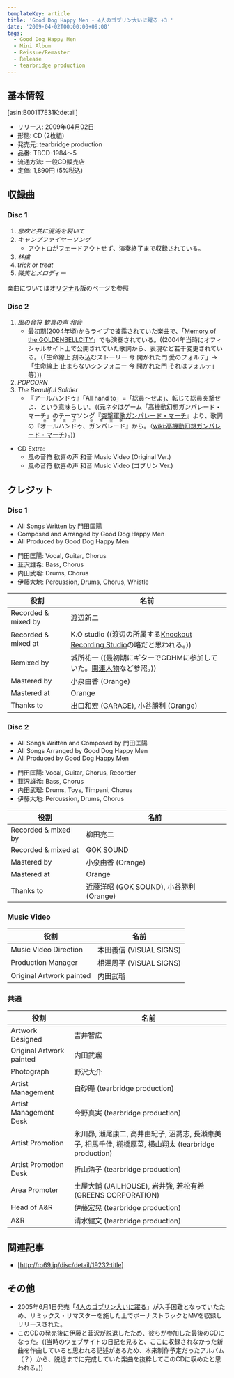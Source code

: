 ```yaml
---
templateKey: article
title: 'Good Dog Happy Men - 4人のゴブリン大いに躍る +3 '
date: '2009-04-02T00:00:00+09:00'
tags:
  - Good Dog Happy Men
  - Mini Album
  - Reissue/Remaster
  - Release
  - tearbridge production
---
```

## 基本情報

[asin:B001T7E31K:detail]

* リリース: 2009年04月02日
* 形態: CD (2枚組)
* 発売元: tearbridge production
* 品番: TBCD-1984～5
* 流通方法: 一般CD販売店
* 定価: 1,890円 (5%税込)

## 収録曲

### Disc 1

1. *息吹と共に混沌を裂いて*
1. *キャンプファイヤーソング*
   * アウトロがフェードアウトせず、演奏終了まで収録されている。
1. *林檎*
1. *trick or treat*
1. *微笑とメロディー*

楽曲については[オリジナル版](http://monden-info.hatenablog.com/entry/2005/06/01/000000)のページを参照

### Disc 2

1. *風の音符 歓喜の声 和音*
   * 最初期(2004年頃)からライブで披露されていた楽曲で、「[Memory of the GOLDENBELLCITY](http://monden-info.hatenablog.com/entry/2008/05/28/000000)」でも演奏されている。((2004年当時にオフィシャルサイト上で公開されていた歌詞から、表現など若干変更されている。（「生命線上 刻み込むストーリー 今 開かれた門 愛のフォルテ」→「生命線上 止まらないシンフォニー 今 開かれた門 それはフォルテ」等）))
1. *POPCORN*
1. *The Beautiful Soldier*
   * 『アールハンドゥ』「All hand to」=「総員～せよ」、転じて総員突撃せよ、という意味らしい。((元ネタはゲーム「高機動幻想ガンパレード・マーチ」のテーマソング『[突撃軍歌ガンパレード・マーチ](https://www.google.co.jp/search?q=突撃軍歌ガンパレード・マーチ+きただにひろし)』より、歌詞の『<ruby>オールハンドゥ、ガンパレード<rp>(</rp><rt>全軍抜刀 全軍突撃</rt><rp>)</rp></ruby>』から。（[wiki:高機動幻想ガンパレード・マーチ](https://ja.wikipedia.org/wiki/%E9%AB%98%E6%A9%9F%E5%8B%95%E5%B9%BB%E6%83%B3%E3%82%AC%E3%83%B3%E3%83%91%E3%83%AC%E3%83%BC%E3%83%89%E3%83%BB%E3%83%9E%E3%83%BC%E3%83%81)）。))

<!--/-->

* CD Extra:
   * 風の音符 歓喜の声 和音 Music Video (Original Ver.)
   * 風の音符 歓喜の声 和音 Music Video (ゴブリン Ver.)

## クレジット

### Disc 1

* All Songs Written by 門田匡陽
* Composed and Arranged by Good Dog Happy Men
* All Produced by Good Dog Happy Men

<!--/-->

* 門田匡陽: Vocal, Guitar, Chorus
* 韮沢雄希: Bass, Chorus
* 内田武瑠: Drums, Chorus
* 伊藤大地: Percussion, Drums, Chorus, Whistle

役割 | 名前
-|-
Recorded & mixed by | 渡辺新二
Recorded & mixed at | K.O studio ((渡辺の所属する[Knockout Recording Studio](http://monden-info.hatenablog.com/entry/2000/01/01/knockout)の略だと思われる。))
Remixed by | 城所祐一 ((最初期にギターでGDHMに参加していた。[関連人物](http://monden-info.hatenablog.com/entry/2016/03/10/000000)など参照。))
Mastered by | 小泉由香 (Orange)
Mastered at | Orange
Thanks to | 出口和宏 (GARAGE), 小谷勝利 (Orange)

### Disc 2

* All Songs Written and Composed by 門田匡陽
* All Songs Arranged by Good Dog Happy Men
* All Produced by Good Dog Happy Men

<!--/-->

* 門田匡陽: Vocal, Guitar, Chorus, Recorder
* 韮沢雄希: Bass, Chorus
* 内田武瑠: Drums, Toys, Timpani, Chorus
* 伊藤大地: Percussion, Drums, Chorus

役割 | 名前
-|-
Recorded & mixed by | 柳田亮二
Recorded & mixed at | GOK SOUND
Mastered by | 小泉由香 (Orange)
Mastered at | Orange
Thanks to | 近藤洋昭 (GOK SOUND), 小谷勝利 (Orange)

### Music Video

役割 | 名前
-|-
Music Video Direction | 本田義信 (VISUAL SIGNS)
Production Manager | 相澤周平 (VISUAL SIGNS)
Original Artwork painted | 内田武瑠

### 共通

役割 | 名前
-|-
Artwork Designed | 吉井智広
Original Artwork painted | 内田武瑠
Photograph | 野沢大介
Artist Management | 白砂瞳 (tearbridge production)
Artist Management Desk | 今野真実 (tearbridge production)
Artist Promotion | 永川昴, 瀬尾康二, 高井由紀子, 沼喬志, 長瀬恵美子, 相馬千佳, 棚橋厚菜, 横山翔太 (tearbridge production)
Artist Promotion Desk | 折山浩子 (tearbridge production)
Area Promoter | 土屋大輔 (JAILHOUSE), 岩井強, 若松有希 (GREENS CORPORATION)
Head of A&R | 伊藤宏晃 (tearbridge production)
A&R | 清水健文 (tearbridge production)

## 関連記事

* [http://ro69.jp/disc/detail/19232:title]

## その他

* 2005年6月1日発売「[4人のゴブリン大いに躍る](http://monden-info.hatenablog.com/entry/2005/06/01/000000)」が入手困難となっていたため、リミックス・リマスターを施した上でボーナストラックとMVを収録しリリースされた。
* このCDの発売後に伊藤と韮沢が脱退したため、彼らが参加した最後のCDになった。((当時のウェブサイトの日記を見ると、ここに収録されなかった新曲を作曲していると思われる記述があるため、本来制作予定だったアルバム（？）から、脱退までに完成していた楽曲を抜粋してこのCDに収めたと思われる。))
